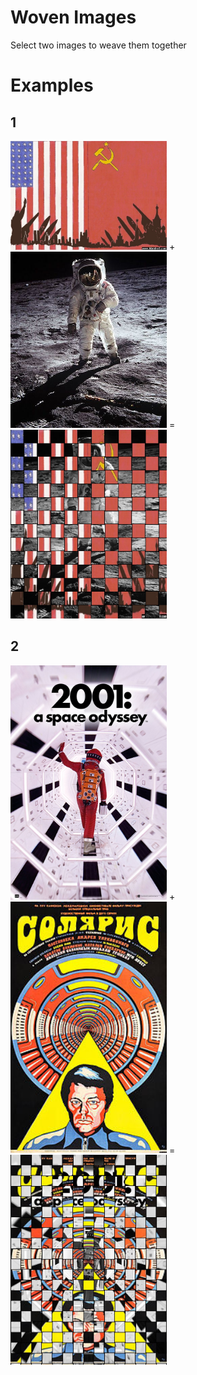 # Woven Images

Select two images to weave them together

# Examples

## 1
<div style="display: 'flex'; flex-direction:'row'">
  <img src='examples/coldWar/guerre_froide_usa_urss.jpg' width="250px"/>
  <span>+</span>
  <img src='examples/coldWar/marche-sur-la-lune.jpg' width="250px"/>
  <span>=</span>
  <img src='examples/coldWar/result1.jpeg' width="250px"/>
</div>

## 2

<div style="display: 'flex'; flex-direction:'row'">
  <img src='examples/films/2001-a-space-odyssey-i75298.jpg' width="250px"/>
  <span>+</span>
  <img src='examples/films/Solyaris_ussr_poster.jpg' width="250px"/>
  <span>=</span>
  <img src='examples/films/result2.jpeg' width="250px"/>
</div>

